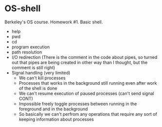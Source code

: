 # OS-shell
  Berkeley's OS course. Homework #1.
  Basic shell.
  - help
  - pwd
  - cd 
  - program execution
  - path resolution
  - I/O redirection (There is the comment in the code about pipes, 
          so turned out that pipes are being created in other way than I thought, but the comment is still right)
  - Signal handling (very limited)
    - We can't kill processes 
    - Processes that works in the background still running even after work of the shell is done
    - We can't resume execution of paused processes (can't send signal CONT)
    - Impossible freely toggle processes between running in the foreground and in the background
    - So basically we can't perfrom any operations that require any sort of keeping information about processes
